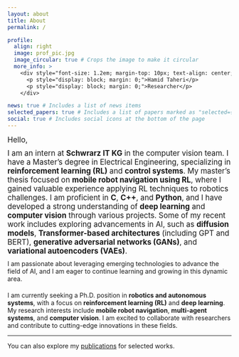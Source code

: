 ```yaml
---
layout: about
title: About
permalink: /

profile:
  align: right
  image: prof_pic.jpg
  image_circular: true # Crops the image to make it circular
  more_info: >
    <div style="font-size: 1.2em; margin-top: 10px; text-align: center;">
      <p style="display: block; margin: 0;">Hamid Taheri</p>
      <p style="display: block; margin: 0;">Researcher</p>
    </div>

news: true # Includes a list of news items
selected_papers: true # Includes a list of papers marked as "selected={true}"
social: true # Includes social icons at the bottom of the page
---
```


<div style="font-size: 1.2em; margin-top: 10px;">
  Hello,
</div>

<div style="font-size: 1.2em; margin-top: 10px;">
  I am an intern at <strong>Schwrarz IT KG</strong> in the computer vision team. I have a Master’s degree in Electrical Engineering, specializing in <strong>reinforcement learning (RL)</strong> and <strong>control systems</strong>. My master’s thesis focused on <strong>mobile robot navigation using RL</strong>, where I gained valuable experience applying RL techniques to robotics challenges. I am proficient in <strong>C</strong>, <strong>C++</strong>, and <strong>Python</strong>, and I have developed a strong understanding of <strong>deep learning</strong> and <strong>computer vision</strong> through various projects. Some of my recent work includes exploring advancements in AI, such as <strong>diffusion models</strong>, <strong>Transformer-based architectures</strong> (including GPT and BERT), <strong>generative adversarial networks (GANs)</strong>, and <strong>variational autoencoders (VAEs)</strong>.
</div>

<p style="margin-top: 10px;">
  I am passionate about leveraging emerging technologies to advance the field of AI, and I am eager to continue learning and growing in this dynamic area. 
</p>

<div style="margin-top: 20px;">
  I am currently seeking a Ph.D. position in <strong>robotics and autonomous systems</strong>, with a focus on <strong>reinforcement learning (RL)</strong> and <strong>deep learning</strong>. My research interests include <strong>mobile robot navigation</strong>, <strong>multi-agent systems</strong>, and <strong>computer vision</strong>. I am excited to collaborate with researchers and contribute to cutting-edge innovations in these fields.
</div>

---

You can also explore my [publications](https://hamidthri.github.io/publications/) for selected works.
